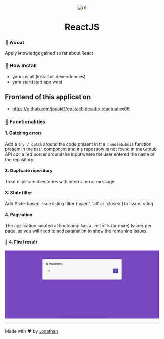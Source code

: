 <p align="center">
<img alt="rn" src="https://rocketseat.com.br/static/images/update/curso-reactjs.svg" width="120px"/>
</p>

<h1 align="center">ReactJS</h1>

### :rocket: About

Apply knowledge gained so far about React 

### :rocket: How install

- yarn install (install all dependencies)
- yarn start(start app web)

## Frontend of this application
- https://github.com/jonabf1/gostack-desafio-reactnative06

### :rocket: Functionalities

#### 1. Catching errors

Add a `try / catch` around the code present in the` handleSubmit` function present in the `Main` component and if a repository is not found in the Github API add a red border around the input where the user entered the name of the repository

#### 2. Duplicate repository

Treat duplicate directories with internal error message

#### 3. State filter

Add State-based issue listing filter ('open', 'all' or 'closed') to Issue listing

#### 4. Pagination

The application created at bootcamp has a limit of 5 (or more) Issues per page, so you will need to add pagination to show the remaining Issues.

#### :rocket: 4. Final result

<p align="center">
<img src="src/assets/repository.gif" alt="gif"/>
</p>

<hr/>

Made with ♥ by <a href="https://www.linkedin.com/in/jonathan-barros-franco">Jonathan</a>
</p>

